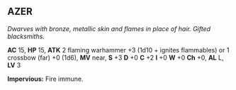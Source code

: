 ## AZER

_Dwarves with bronze, metallic skin and flames in place of hair. Gifted blacksmiths._

**AC** 15, **HP** 15, **ATK** 2 flaming warhammer +3 (1d10 +  ignites flammables) or 1 crossbow (far) +0 (1d6), **MV** near, **S** +3 **D** +0 **C** +2 **I** +0 **W** +0 **Ch** +0, **AL** L, **LV** 3

**Impervious:** Fire immune.

